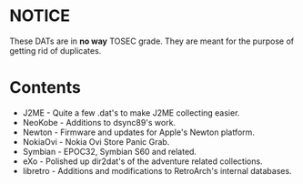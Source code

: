 # NOTICE

These DATs are in **no way** TOSEC grade. They are meant for the purpose of getting rid of duplicates.

# Contents

* J2ME - Quite a few .dat's to make J2ME collecting easier.
* NeoKobe - Additions to dsync89's work.
* Newton - Firmware and updates for Apple's Newton platform.
* NokiaOvi - Nokia Ovi Store Panic Grab.
* Symbian - EPOC32, Symbian S60 and related.
* eXo - Polished up dir2dat's of the adventure related collections.
* libretro - Additions and modifications to RetroArch's internal databases.
